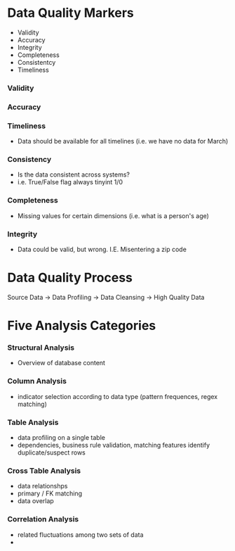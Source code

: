 # Data Quality Markers
- Validity
- Accuracy
- Integrity
- Completeness
- Consistentcy
- Timeliness

### Validity

### Accuracy

### Timeliness
- Data should be available for all timelines (i.e. we have no data for March)

### Consistency
- Is the data consistent across systems?
- i.e. True/False flag always tinyint 1/0

### Completeness
- Missing values for certain dimensions (i.e. what is a person's age)

### Integrity
- Data could be valid, but wrong. I.E. Misentering a zip code

# Data Quality Process
Source Data -> Data Profiling -> Data Cleansing -> High Quality Data

# Five Analysis Categories
### Structural Analysis
- Overview of database content

### Column Analysis
- indicator selection according to data type (pattern frequences, regex matching)

### Table Analysis
- data profiling on a single table
- dependencies, business rule validation, matching features identify duplicate/suspect rows

### Cross Table Analysis
- data relationshps
- primary / FK matching
- data overlap

### Correlation Analysis
- related fluctuations among two sets of data
- 
